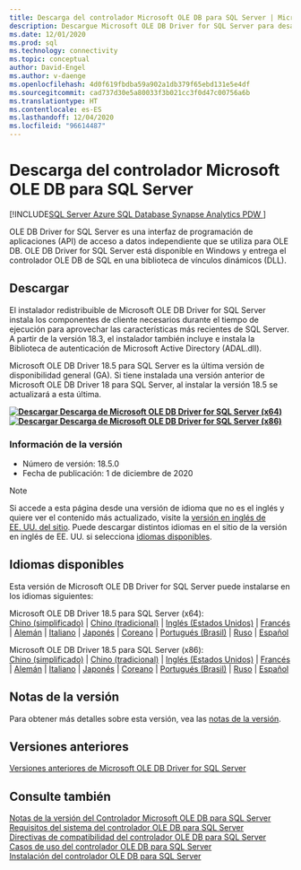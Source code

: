 ```yaml
---
title: Descarga del controlador Microsoft OLE DB para SQL Server | Microsoft Docs
description: Descargue Microsoft OLE DB Driver for SQL Server para desarrollar aplicaciones Windows nativas que se conectan a SQL Server y Azure SQL Database.
ms.date: 12/01/2020
ms.prod: sql
ms.technology: connectivity
ms.topic: conceptual
author: David-Engel
ms.author: v-daenge
ms.openlocfilehash: 4d0f619fbdba59a902a1db379f65ebd131e5e4df
ms.sourcegitcommit: cad737d30e5a80033f3b021cc3f0d47c00756a6b
ms.translationtype: HT
ms.contentlocale: es-ES
ms.lasthandoff: 12/04/2020
ms.locfileid: "96614487"
---
```

# <a name="download-microsoft-ole-db-driver-for-sql-server"></a>Descarga del controlador Microsoft OLE DB para SQL Server

[!INCLUDE[SQL Server Azure SQL Database Synapse Analytics PDW ](../../includes/applies-to-version/sql-asdb-asdbmi-asa-pdw.md)]

OLE DB Driver for SQL Server es una interfaz de programación de aplicaciones (API) de acceso a datos independiente que se utiliza para OLE DB. OLE DB Driver for SQL Server está disponible en Windows y entrega el controlador OLE DB de SQL en una biblioteca de vínculos dinámicos (DLL).

## <a name="download"></a>Descargar

El instalador redistribuible de Microsoft OLE DB Driver for SQL Server instala los componentes de cliente necesarios durante el tiempo de ejecución para aprovechar las características más recientes de SQL Server. A partir de la versión 18.3, el instalador también incluye e instala la Biblioteca de autenticación de Microsoft Active Directory (ADAL.dll).

Microsoft OLE DB Driver 18.5 para SQL Server es la última versión de disponibilidad general (GA). Si tiene instalada una versión anterior de Microsoft OLE DB Driver 18 para SQL Server, al instalar la versión 18.5 se actualizará a esta última.

**[![Descargar](../../ssms/media/download-icon.png) Descarga de Microsoft OLE DB Driver for SQL Server (x64)](https://go.microsoft.com/fwlink/?linkid=2135577)**  
**[![Descargar](../../ssms/media/download-icon.png) Descarga de Microsoft OLE DB Driver for SQL Server (x86)](https://go.microsoft.com/fwlink/?linkid=2135722)**  

### <a name="version-information"></a>Información de la versión

- Número de versión: 18.5.0
- Fecha de publicación: 1 de diciembre de 2020

> [!Note]
> Si accede a esta página desde una versión de idioma que no es el inglés y quiere ver el contenido más actualizado, visite la [versión en inglés de EE. UU. del sitio](). Puede descargar distintos idiomas en el sitio de la versión en inglés de EE. UU. si selecciona [idiomas disponibles](#available-languages).

## <a name="available-languages"></a>Idiomas disponibles

Esta versión de Microsoft OLE DB Driver for SQL Server puede instalarse en los idiomas siguientes:

Microsoft OLE DB Driver 18.5 para SQL Server (x64):  
[Chino (simplificado)](https://go.microsoft.com/fwlink/?linkid=2135577&clcid=0x804) | [Chino (tradicional)](https://go.microsoft.com/fwlink/?linkid=2135577&clcid=0x404) | [Inglés (Estados Unidos)](https://go.microsoft.com/fwlink/?linkid=2135577&clcid=0x409) | [Francés](https://go.microsoft.com/fwlink/?linkid=2135577&clcid=0x40c) | [Alemán](https://go.microsoft.com/fwlink/?linkid=2135577&clcid=0x407) | [Italiano](https://go.microsoft.com/fwlink/?linkid=2135577&clcid=0x410) | [Japonés](https://go.microsoft.com/fwlink/?linkid=2135577&clcid=0x411) | [Coreano](https://go.microsoft.com/fwlink/?linkid=2135577&clcid=0x412) | [Portugués (Brasil)](https://go.microsoft.com/fwlink/?linkid=2135577&clcid=0x416) | [Ruso](https://go.microsoft.com/fwlink/?linkid=2135577&clcid=0x419) | [Español](https://go.microsoft.com/fwlink/?linkid=2135577&clcid=0x40a)

Microsoft OLE DB Driver 18.5 para SQL Server (x86):  
[Chino (simplificado)](https://go.microsoft.com/fwlink/?linkid=2135722&clcid=0x804) | [Chino (tradicional)](https://go.microsoft.com/fwlink/?linkid=2135722&clcid=0x404) | [Inglés (Estados Unidos)](https://go.microsoft.com/fwlink/?linkid=2135722&clcid=0x409) | [Francés](https://go.microsoft.com/fwlink/?linkid=2135722&clcid=0x40c) | [Alemán](https://go.microsoft.com/fwlink/?linkid=2135722&clcid=0x407) | [Italiano](https://go.microsoft.com/fwlink/?linkid=2135722&clcid=0x410) | [Japonés](https://go.microsoft.com/fwlink/?linkid=2135722&clcid=0x411) | [Coreano](https://go.microsoft.com/fwlink/?linkid=2135722&clcid=0x412) | [Portugués (Brasil)](https://go.microsoft.com/fwlink/?linkid=2135722&clcid=0x416) | [Ruso](https://go.microsoft.com/fwlink/?linkid=2135722&clcid=0x419) | [Español](https://go.microsoft.com/fwlink/?linkid=2135722&clcid=0x40a)

## <a name="release-notes"></a>Notas de la versión

Para obtener más detalles sobre esta versión, vea las [notas de la versión](release-notes-for-oledb-driver-for-sql-server.md).

## <a name="previous-releases"></a>Versiones anteriores

[Versiones anteriores de Microsoft OLE DB Driver for SQL Server](release-notes-for-oledb-driver-for-sql-server.md#previous-releases)

## <a name="see-also"></a>Consulte también

[Notas de la versión del Controlador Microsoft OLE DB para SQL Server](release-notes-for-oledb-driver-for-sql-server.md)  
[Requisitos del sistema del controlador OLE DB para SQL Server](system-requirements-for-oledb-driver-for-sql-server.md)  
[Directivas de compatibilidad del controlador OLE DB para SQL Server](applications\support-policies-for-oledb-driver-for-sql-server.md)  
[Casos de uso del controlador OLE DB para SQL Server](when-to-use-oledb-driver-for-sql-server.md)  
[Instalación del controlador OLE DB para SQL Server](applications/installing-oledb-driver-for-sql-server.md)
